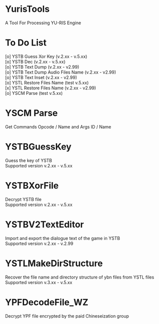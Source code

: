 # YurisTools
A Tool For Processing YU-RIS Engine  
# To Do List
[o] YSTB Guess Xor Key (v.2.xx - v.5.xx)   
[o] YSTB Dec (v.2.xx - v.5.xx)  
[o] YSTB Text Dump (v.2.xx - v2.99)  
[o] YSTB Text Dump Audio Files Name (v.2.xx - v2.99)  
[o] YSTB Text Inset (v.2.xx - v2.99)  
[o] YSTL Restore Files Name (test v.5.xx)  
[x] YSTL Restore Files Name (v.2.xx - v2.99)  
[o] YSCM Parse (test v.5.xx)  

# YSCM Parse
Get Commands Opcode / Name and Args ID / Name

# YSTBGuessKey
Guess the key of YSTB  
Supported version v.2.xx - v.5.xx  

# YSTBXorFile
Decrypt YSTB file  
Supported version v.2.xx - v.5.xx  

# YSTBV2TextEditor
Import and export the dialogue text of the game in YSTB  
Supported version v.2.xx - v.2.99 

# YSTLMakeDirStructure
Recover the file name and directory structure of ybn files from YSTL files  
Supported version v.3.xx - v.5.xx  

# YPFDecodeFile_WZ
Decrypt YPF file encrypted by the paid Chineseization group  
